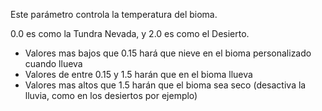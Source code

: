 Este parámetro controla la temperatura del bioma.

0.0 es como la Tundra Nevada, y 2.0 es como el Desierto.

* Valores mas bajos que 0.15 hará que nieve en el bioma personalizado cuando llueva
* Valores de entre 0.15 y 1.5 harán que en el bioma llueva
* Valores mas altos que 1.5 harán que el bioma sea seco (desactiva la lluvia, como en los desiertos por ejemplo)